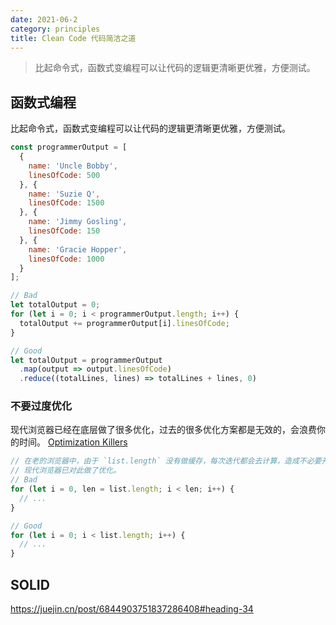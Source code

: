 ```yaml
---
date: 2021-06-2
category: principles
title: Clean Code 代码简洁之道
---
```


> 比起命令式，函数式变编程可以让代码的逻辑更清晰更优雅，方便测试。

<!-- more -->

## 函数式编程

比起命令式，函数式变编程可以让代码的逻辑更清晰更优雅，方便测试。

```javascript
const programmerOutput = [
  {
    name: 'Uncle Bobby',
    linesOfCode: 500
  }, {
    name: 'Suzie Q',
    linesOfCode: 1500
  }, {
    name: 'Jimmy Gosling',
    linesOfCode: 150
  }, {
    name: 'Gracie Hopper',
    linesOfCode: 1000
  }
];

// Bad
let totalOutput = 0;
for (let i = 0; i < programmerOutput.length; i++) {
  totalOutput += programmerOutput[i].linesOfCode;
}

// Good
let totalOutput = programmerOutput
  .map(output => output.linesOfCode)
  .reduce((totalLines, lines) => totalLines + lines, 0)
```



### 不要过度优化

现代浏览器已经在底层做了很多优化，过去的很多优化方案都是无效的，会浪费你的时间。 [Optimization Killers](https://link.juejin.cn/?target=https%3A%2F%2Fgithub.com%2Fpetkaantonov%2Fbluebird%2Fwiki%2FOptimization-killers)

```javascript
// 在老的浏览器中，由于 `list.length` 没有做缓存，每次迭代都会去计算，造成不必要开销。
// 现代浏览器已对此做了优化。
// Bad
for (let i = 0, len = list.length; i < len; i++) {
  // ...
}

// Good
for (let i = 0; i < list.length; i++) {
  // ...
}
```



## SOLID





https://juejin.cn/post/6844903751837286408#heading-34